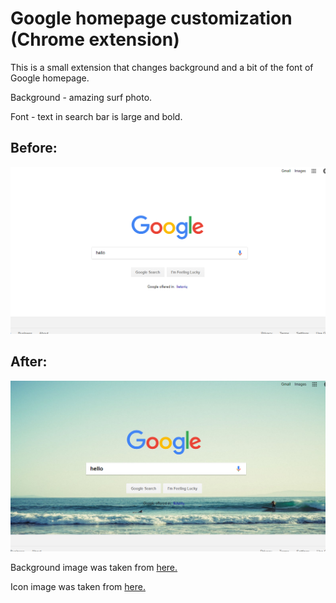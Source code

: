 # Google homepage customization (Chrome extension)

This is a small extension that changes background and a bit of the font of Google homepage.

Background - amazing surf photo.

Font - text in search bar is large and bold.

## Before:
![before](images/before.png)

## After:
![after](images/after.png)

Background image was taken from [here.](https://www.pexels.com/photo/sea-beach-waves-surfing-4899/)

Icon image was taken from [here.](https://www.iconfinder.com/icons/104454/google_icon#size=48)
